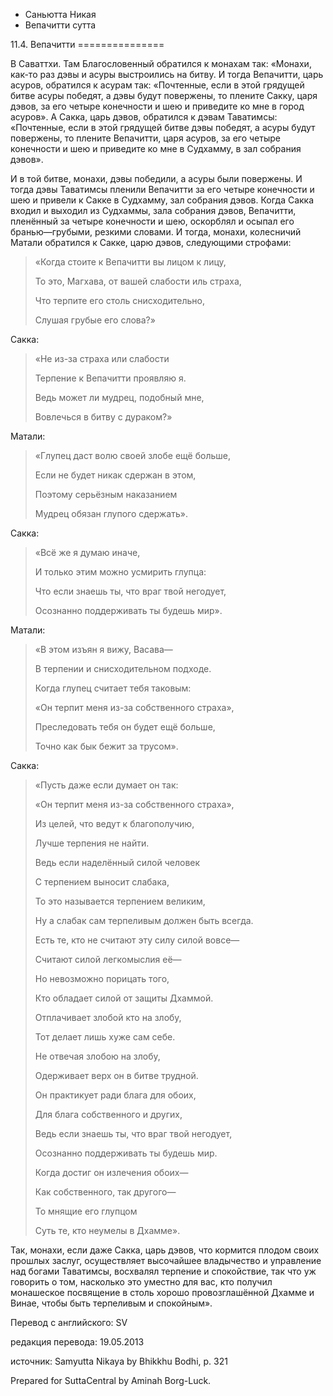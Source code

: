 









* Саньютта Никая
* Вепачитти сутта


11\.4\. Вепачитти
\=\=\=\=\=\=\=\=\=\=\=\=\=\=\=



В Саваттхи\. Там Благословенный обратился к монахам так: «Монахи, как\-то раз дэвы и асуры выстроились на битву\. И тогда Вепачитти, царь асуров, обратился к асурам так: «Почтенные, если в этой грядущей битве асуры победят, а дэвы будут повержены, то плените Сакку, царя дэвов, за его четыре конечности и шею и приведите ко мне в город асуров»\. А Сакка, царь дэвов, обратился к дэвам Таватимсы: «Почтенные, если в этой грядущей битве дэвы победят, а асуры будут повержены, то плените Вепачитти, царя асуров, за его четыре конечности и шею и приведите ко мне в Судхамму, в зал собрания дэвов»\.


И в той битве, монахи, дэвы победили, а асуры были повержены\. И тогда дэвы Таватимсы пленили Вепачитти за его четыре конечности и шею и привели к Сакке в Судхамму, зал собрания дэвов\. Когда Сакка входил и выходил из Судхаммы, зала собрания дэвов, Вепачитти, пленённый за четыре конечности и шею, оскорблял и осыпал его бранью—грубыми, резкими словами\. И тогда, монахи, колесничий Матали обратился к Сакке, царю дэвов, следующими строфами:



> «Когда стоите к Вепачитти вы лицом к лицу,  
> 
> То это, Магхава, от вашей слабости иль страха,  
> 
> Что терпите его столь снисходительно,  
> 
> Слушая грубые его слова?»


Сакка:

> «Не из\-за страха или слабости  
> 
> Терпение к Вепачитти проявляю я\.  
> 
> Ведь может ли мудрец, подобный мне,  
> 
> Вовлечься в битву с дураком?»


Матали:

> «Глупец даст волю своей злобе ещё больше,  
> 
> Если не будет никак сдержан в этом,  
> 
> Поэтому серьёзным наказанием  
> 
> Мудрец обязан глупого сдержать»\.


Сакка:

> «Всё же я думаю иначе,  
> 
> И только этим можно усмирить глупца:  
> 
> Что если знаешь ты, что враг твой негодует,  
> 
> Осознанно поддерживать ты будешь мир»\.


Матали:

> «В этом изъян я вижу, Васава—  
> 
> В терпении и снисходительном подходе\.  
> 
> Когда глупец считает тебя таковым:  
> 
> «Он терпит меня из\-за собственного страха»,  
> 
> Преследовать тебя он будет ещё больше,  
> 
> Точно как бык бежит за трусом»\.


Сакка:

> «Пусть даже если думает он так:  
> 
> «Он терпит меня из\-за собственного страха»,  
> 
> Из целей, что ведут к благополучию,  
> 
> Лучше терпения не найти\.  
> 
>   
> 
> Ведь если наделённый силой человек  
> 
> С терпением выносит слабака,  
> 
> То это называется терпением великим,  
> 
> Ну а слабак сам терпеливым должен быть всегда\.  
> 
>   
> 
> Есть те, кто не считают эту силу силой вовсе—  
> 
> Считают силой легкомыслия её—  
> 
> Но невозможно порицать того,  
> 
> Кто обладает силой от защиты Дхаммой\.  
> 
>   
> 
> Отплачивает злобой кто на злобу,  
> 
> Тот делает лишь хуже сам себе\.  
> 
> Не отвечая злобою на злобу,  
> 
> Одерживает верх он в битве трудной\.  
> 
>   
> 
> Он практикует ради блага для обоих,  
> 
> Для блага собственного и других,  
> 
> Ведь если знаешь ты, что враг твой негодует,  
> 
> Осознанно поддерживать ты будешь мир\.  
> 
>   
> 
> Когда достиг он излечения обоих—  
> 
> Как собственного, так другого—  
> 
> То мнящие его глупцом  
> 
> Суть те, кто неумелы в Дхамме»\.


Так, монахи, если даже Сакка, царь дэвов, что кормится плодом своих прошлых заслуг, осуществляет высочайшее владычество и управление над богами Таватимсы, восхвалял терпение и спокойствие, так что уж говорить о том, насколько это уместно для вас, кто получил монашеское посвящение в столь хорошо провозглашённой Дхамме и Винае, чтобы быть терпеливым и спокойным»\.



Перевод с английского: SV


редакция перевода: 19\.05\.2013


источник: Samyutta Nikaya by Bhikkhu Bodhi, p\. 321


Prepared for SuttaCentral by Aminah Borg\-Luck\.






